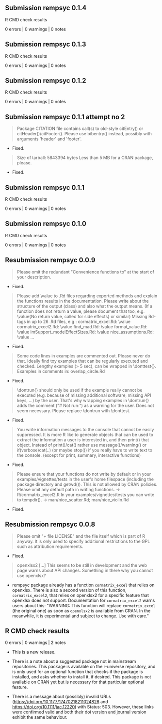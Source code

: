 ## Submission rempsyc 0.1.4

R CMD check results

0 errors | 0 warnings | 0 notes

## Submission rempsyc 0.1.3

R CMD check results

0 errors | 0 warnings | 0 notes

## Submission rempsyc 0.1.2

R CMD check results

0 errors | 0 warnings | 0 notes

## Submission rempsyc 0.1.1 attempt no 2

> Package CITATION file contains call(s) to old-style citEntry() or
citHeader()/citFooter().  Please use bibentry() instead, possibly with
arguments 'header' and 'footer'.

* Fixed.

> Size of tarball: 5843394 bytes
Less than 5 MB for a CRAN package, please.

* Fixed.

## Submission rempsyc 0.1.1

R CMD check results

0 errors | 0 warnings | 0 notes


## Submission rempsyc 0.1.0

R CMD check results

0 errors | 0 warnings | 0 notes


## Resubmission rempsyc 0.0.9

> Please omit the redundant "Convenience functions to" at the start of your description.

* Fixed.

> Please add \value to .Rd files regarding exported methods and explain the functions results in the documentation. Please write about the structure of the output (class) and also what the output means.
(If a function does not return a value, please document that too, e.g.
\value{No return value, called for side effects} or similar) Missing Rd-tags in up to 26 .Rd files, e.g.:
      cormatrix_excel.Rd: \value
      cormatrix_excel2.Rd: \value
      find_mad.Rd: \value
      format_value.Rd: \value
      lmSupport_modelEffectSizes.Rd: \value
      nice_assumptions.Rd: \value
      ...

* Fixed.

> Some code lines in examples are commented out.
Please never do that. Ideally find toy examples that can be regularly executed and checked. Lengthy examples (> 5 sec), can be wrapped in \donttest{}.
Examples in comments in:
       overlap_circle.Rd

* Fixed.

> \dontrun{} should only be used if the example really cannot be executed (e.g. because of missing additional software, missing API keys, ...) by the user. That's why wrapping examples in \dontrun{} adds the comment ("# Not run:") as a warning for the user.
Does not seem necessary.
Please replace \dontrun with \donttest.

* Fixed.

> You write information messages to the console that cannot be easily suppressed.
It is more R like to generate objects that can be used to extract the information a user is interested in, and then print() that object.
Instead of print()/cat() rather use message()/warning() or
if(verbose)cat(..) (or maybe stop()) if you really have to write text to the console.
(except for print, summary, interactive functions)

* Fixed.

> Please ensure that your functions do not write by default or in your examples/vignettes/tests in the user's home filespace (including the package directory and getwd()). This is not allowed by CRAN policies.
Please omit any default path in writing functions. -> R/cormatrix_excel2.R In your examples/vignettes/tests you can write to tempdir(). -> man/nice_scatter.Rd; man/nice_violin.Rd

* Fixed.


## Resubmission rempsyc 0.0.8

> Please omit "+ file LICENSE" and the file itself which is part of R anyway. It is only used to specify additional restrictions to the GPL such as attribution requirements.

* Fixed.

> openxlsx2 [...] This seems to be still in development and the web page warns about API changes. Something in there why you cannot use openxlsx?

* rempsyc package already has a function `cormatrix_excel` that relies on openxlsx. There is also a second version of this function, `cormatrix_excel2`, that relies on openxlsx2 for a specific feature that openxlsx does not support. Documentation for `cormatrix_excel2` warns users about this: "WARNING: This function will replace `cormatrix_excel` (the original one) as soon as `openxlsx2` is available from CRAN. In the meanwhile, it is experimental and subject to change. Use with care."


## R CMD check results

0 errors | 0 warnings | 2 notes

* This is a new release.

* There is a note about a suggested package not in mainstream repositories. This package is available on the r-universe repository, and is only used for an optional function that checks if the package is installed, and asks whether to install it, if desired. This package is not available on CRAN yet but is necessary for that particular optional feature.

* There is a message about (possibly) invalid URLs (https://doi.org/10.1177/17470218211024826 and https://doi.org/10.1111/jac.12220) with Status: 503. However, these links were confirmed valid and both their doi version and journal version exhibit the same behaviour.
